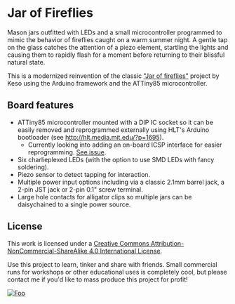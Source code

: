 # Jar of Fireflies

Mason jars outfitted with LEDs and a small microcontroller programmed to mimic the behavior of fireflies caught on a warm summer night. A gentle tap on the glass catches the attention of a piezo element, startling the lights and causing them to rapidly flash for a moment before returning to their blissful natural state.

This is a modernized reinvention of the classic ["Jar of fireflies"](http://www.instructables.com/id/Jar-of-Fireflies/) project by Keso using the Arduino framework and the ATTiny85 microcontroller.

## Board features
* ATTiny85 microcontroller mounted with a DIP IC socket so it can be easily removed and reprogrammed externally using HLT's Arduino bootloader (see http://hlt.media.mit.edu/?p=1695).
  * Currently looking into adding an on-board ICSP interface for easier reprogramming. [See issue](https://github.com/jasonwebb/Jar-of-Fireflies/issues/1).
* Six charlieplexed LEDs (with the option to use SMD LEDs with fancy soldering).
* Piezo sensor to detect tapping for interaction.
* Multiple power input options including via a classic 2.1mm barrel jack, a 2-pin JST jack or 2-pin 0.1" screw terminal.
* Large hole contacts for alligator clips so multiple jars can be daisychained to a single power source.

## License
This work is licensed under a [Creative Commons Attribution-NonCommercial-ShareAlike 4.0 International License](http://creativecommons.org/licenses/by-nc-sa/4.0/).

Use this project to learn, tinker and share with friends. Small commercial runs for workshops or other educational uses is completely cool, but please contact me if you'd like to mass produce this project for profit!

[![Foo](https://i.creativecommons.org/l/by-nc-sa/4.0/88x31.png)](http://creativecommons.org/licenses/by-nc-sa/4.0/)
